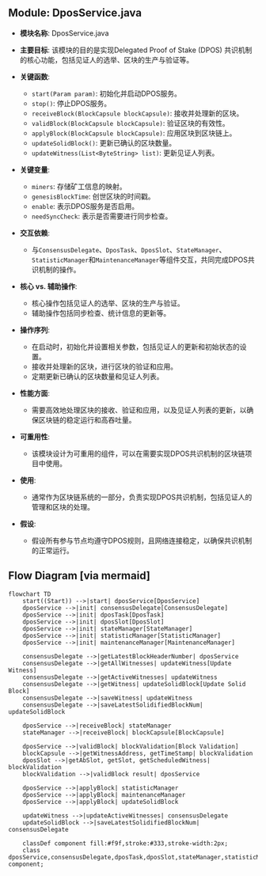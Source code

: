 ## Module: DposService.java
- **模块名称**: DposService.java

- **主要目标**: 该模块的目的是实现Delegated Proof of Stake (DPOS) 共识机制的核心功能，包括见证人的选举、区块的生产与验证等。

- **关键函数**:
  - `start(Param param)`: 初始化并启动DPOS服务。
  - `stop()`: 停止DPOS服务。
  - `receiveBlock(BlockCapsule blockCapsule)`: 接收并处理新的区块。
  - `validBlock(BlockCapsule blockCapsule)`: 验证区块的有效性。
  - `applyBlock(BlockCapsule blockCapsule)`: 应用区块到区块链上。
  - `updateSolidBlock()`: 更新已确认的区块数量。
  - `updateWitness(List<ByteString> list)`: 更新见证人列表。

- **关键变量**:
  - `miners`: 存储矿工信息的映射。
  - `genesisBlockTime`: 创世区块的时间戳。
  - `enable`: 表示DPOS服务是否启用。
  - `needSyncCheck`: 表示是否需要进行同步检查。

- **交互依赖**:
  - 与`ConsensusDelegate`、`DposTask`、`DposSlot`、`StateManager`、`StatisticManager`和`MaintenanceManager`等组件交互，共同完成DPOS共识机制的操作。

- **核心 vs. 辅助操作**:
  - 核心操作包括见证人的选举、区块的生产与验证。
  - 辅助操作包括同步检查、统计信息的更新等。

- **操作序列**:
  - 在启动时，初始化并设置相关参数，包括见证人的更新和初始状态的设置。
  - 接收并处理新的区块，进行区块的验证和应用。
  - 定期更新已确认的区块数量和见证人列表。

- **性能方面**:
  - 需要高效地处理区块的接收、验证和应用，以及见证人列表的更新，以确保区块链的稳定运行和高吞吐量。

- **可重用性**:
  - 该模块设计为可重用的组件，可以在需要实现DPOS共识机制的区块链项目中使用。

- **使用**:
  - 通常作为区块链系统的一部分，负责实现DPOS共识机制，包括见证人的管理和区块的处理。

- **假设**:
  - 假设所有参与节点均遵守DPOS规则，且网络连接稳定，以确保共识机制的正常运行。
## Flow Diagram [via mermaid]
```mermaid
flowchart TD
    start((Start)) -->|start| dposService[DposService]
    dposService -->|init| consensusDelegate[ConsensusDelegate]
    dposService -->|init| dposTask[DposTask]
    dposService -->|init| dposSlot[DposSlot]
    dposService -->|init| stateManager[StateManager]
    dposService -->|init| statisticManager[StatisticManager]
    dposService -->|init| maintenanceManager[MaintenanceManager]

    consensusDelegate -->|getLatestBlockHeaderNumber| dposService
    consensusDelegate -->|getAllWitnesses| updateWitness[Update Witness]
    consensusDelegate -->|getActiveWitnesses| updateWitness
    consensusDelegate -->|getWitness| updateSolidBlock[Update Solid Block]
    consensusDelegate -->|saveWitness| updateWitness
    consensusDelegate -->|saveLatestSolidifiedBlockNum| updateSolidBlock

    dposService -->|receiveBlock| stateManager
    stateManager -->|receiveBlock| blockCapsule[BlockCapsule]

    dposService -->|validBlock| blockValidation[Block Validation]
    blockCapsule -->|getWitnessAddress, getTimeStamp| blockValidation
    dposSlot -->|getAbSlot, getSlot, getScheduledWitness| blockValidation
    blockValidation -->|validBlock result| dposService

    dposService -->|applyBlock| statisticManager
    dposService -->|applyBlock| maintenanceManager
    dposService -->|applyBlock| updateSolidBlock

    updateWitness -->|updateActiveWitnesses| consensusDelegate
    updateSolidBlock -->|saveLatestSolidifiedBlockNum| consensusDelegate

    classDef component fill:#f9f,stroke:#333,stroke-width:2px;
    class dposService,consensusDelegate,dposTask,dposSlot,stateManager,statisticManager,maintenanceManager component;
```

